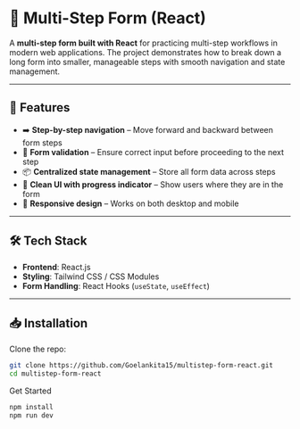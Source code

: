 # 📝 Multi-Step Form (React)  

A **multi-step form built with React** for practicing multi-step workflows in modern web applications. The project demonstrates how to break down a long form into smaller, manageable steps with smooth navigation and state management.  

---

## 🚀 Features  
- ➡️ **Step-by-step navigation** – Move forward and backward between form steps  
- 🧾 **Form validation** – Ensure correct input before proceeding to the next step  
- 📦 **Centralized state management** – Store all form data across steps  
- 🎨 **Clean UI with progress indicator** – Show users where they are in the form  
- 📱 **Responsive design** – Works on both desktop and mobile  

---

## 🛠️ Tech Stack  
- **Frontend**: React.js  
- **Styling**: Tailwind CSS / CSS Modules
- **Form Handling**: React Hooks (`useState`, `useEffect`)  

---

## 📥 Installation  

Clone the repo:  
```bash
git clone https://github.com/Goelankita15/multistep-form-react.git
cd multistep-form-react

```
Get Started
```bash
npm install
npm run dev
